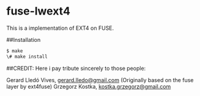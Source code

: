fuse-lwext4
======
This is a implementation of EXT4 on FUSE.

##Installation
```bash
$ make
\# make install
```

##CREDIT:
Here i pay tribute sincerely to those people:

Gerard Lledó Vives, gerard.lledo@gmail.com (Originally based on the fuse layer by ext4fuse)
Grzegorz Kostka, kostka.grzegorz@gmail.com
